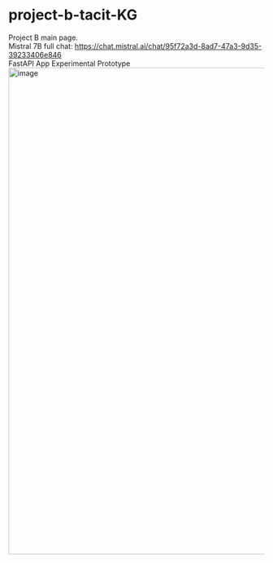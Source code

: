 # project-b-tacit-KG 
Project B main page. <br/>
Mistral 7B full chat: https://chat.mistral.ai/chat/95f72a3d-8ad7-47a3-9d35-39233406e846 <br/>
FastAPI App Experimental Prototype
<img width="1920" height="957" alt="image" src="https://github.com/user-attachments/assets/2c35c8e9-b50f-4863-ac8a-ed37d3a61a66" />

